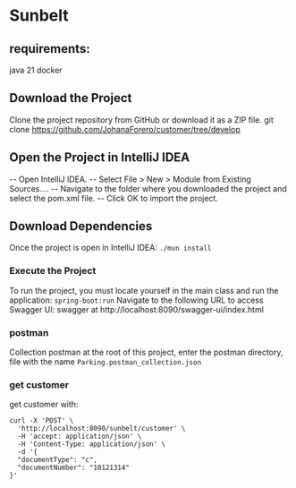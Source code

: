 # Sunbelt

## requirements:

java 21
docker

## Download the Project

Clone the project repository from GitHub or download it as a ZIP file.
git clone https://github.com/JohanaForero/customer/tree/develop

## Open the Project in IntelliJ IDEA

-- Open IntelliJ IDEA.
-- Select File > New > Module from Existing Sources....
-- Navigate to the folder where you downloaded the project and select the pom.xml file.
-- Click OK to import the project.

## Download Dependencies

Once the project is open in IntelliJ IDEA: `./mvn install`

### Execute the Project

To run the project, you must locate yourself in the main class and run the application: `spring-boot:run`
Navigate to the following URL to access Swagger UI:
swagger at http://localhost:8090/swagger-ui/index.html

### postman

Collection postman at the root of this project, enter the postman directory, file with the name
`Parking.postman_collection.json`

### get customer

get customer with:

```
curl -X 'POST' \
  'http://localhost:8090/sunbelt/customer' \
  -H 'accept: application/json' \
  -H 'Content-Type: application/json' \
  -d '{
  "documentType": "c",
  "documentNumber": "10121314"
}'
```
